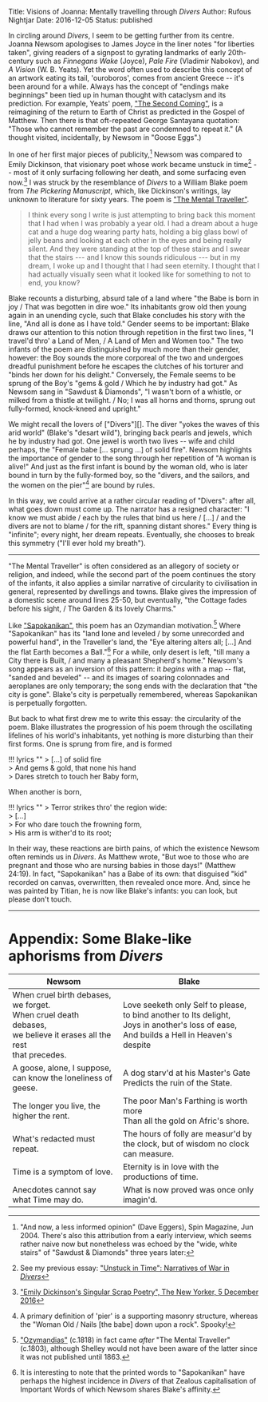 Title: Visions of Joanna: Mentally travelling through <i>Divers</i>
Author: Rufous Nightjar
Date: 2016-12-05
Status: published

In circling around *Divers*, I seem to be getting further from its centre. Joanna Newsom apologises to James Joyce in the liner notes "for liberties taken", giving readers of a signpost to gyrating landmarks of early 20th-century such as *Finnegans Wake* (Joyce), *Pale Fire* (Vladimir Nabokov), and *A Vision* (W. B. Yeats). Yet the word often used to describe this concept of an artwork eating its tail, 'ouroboros', comes from ancient Greece -- it's been around for a while. Always has the concept of "endings make beginnings" been tied up in human thought with cataclysm and its prediction. For example, Yeats' poem, ["The Second Coming"][], is a reimagining of the return to Earth of Christ as predicted in the Gospel of Matthew. Then there is that oft-repeated George Santayana quotation: "Those who cannot remember the past are condemned to repeat it." (A thought visited, incidentally, by Newsom in "Goose Eggs".)

In one of her first major pieces of publicity,[^spin]
Newsom was compared to Emily Dickinson, that visionary poet whose work became unstuck in time[^unstuck] -- most of it only surfacing following her death, and some surfacing even now.[^10]
I was struck by the resemblance of *Divers* to a William Blake poem from *The Pickering Manuscript*, which, like Dickinson's writings, lay unknown to literature for sixty years. The poem is ["The Mental Traveller"][].

[^spin]: "And now, a less informed opinion" (Dave Eggers), Spin Magazine, Jun 2004. There's also this attribution from a early interview, [^ebe] which seems rather naive now but nonetheless was echoed by the "wide, white stairs" of "Sawdust & Diamonds" three years later:
> I think every song I write is just attempting to bring back this moment that I had when I was probably a year old. I had a dream about a huge cat and a huge dog wearing party hats, holding a big glass bowl of jelly beans and looking at each other in the eyes and being really silent. And they were standing at the top of these stairs and I swear that the stairs --- and I know this sounds ridiculous --- but in my dream, I woke up and I thought that I had seen eternity. I thought that I had actually visually seen what it looked like for something to not to end, you know?

[^ebe]:["Outer Child", *East Bay Express*, March 2003](http://www.eastbayexpress.com/oakland/outer-child/Content?oid=1069605&showFullText=true)

[^unstuck]: See my previous essay: ["Unstuck in Time": Narratives of War in *Divers*]({filename}divers-war.md)

[^10]: ["Emily Dickinson's Singular Scrap Poetry", The New Yorker, 5 December 2016](http://www.newyorker.com/magazine/2016/12/05/emily-dickinsons-singular-scrap-poetry)

 Blake recounts a disturbing, absurd tale of a land where "the Babe is born in joy / That was begotten in dire woe." Its inhabitants grow old then young again in an unending cycle, such that Blake concludes his story with the line, "And all is done as I have told." Gender seems to be important: Blake draws our attention to this notion through repetition in the first two lines, "I travel'd thro' a Land of Men, / A Land of Men and Women too." The two infants of the poem are distinguished by much more than their gender, however: the Boy sounds the more corporeal of the two and undergoes dreadful punishment before he escapes the clutches of his torturer and "binds her down for his delight." Conversely, the Female seems to be sprung of the Boy's "gems & gold / Which he by industry had got." As Newsom sang in "Sawdust & Diamonds", "I wasn't born of a whistle, or milked from a thistle at twilight. / No; I was all horns and thorns, sprung out fully-formed, knock-kneed and upright."

We might recall the lovers of ["Divers"][]. The diver "yokes the waves of this arid world" (Blake's "desart wild"), bringing back pearls and jewels, which he by industry had got. One jewel is worth two lives -- wife and child perhaps, the "Female babe [... sprung ...] of solid fire". Newsom highlights the importance of gender to the song through her repetition of "A woman is alive!" And just as the first infant is bound by the woman old, who is later bound in turn by the fully-formed boy, so the "divers, and the sailors, and the women on the pier"[^1] are bound by rules.

In this way, we could arrive at a rather circular reading of "Divers": after all, what goes down must come up. The narrator has a resigned character: "I know we must abide / each by the rules that bind us here / [...] / and the divers are not to blame / for the rift, spanning distant shores." Every thing is "infinite"; every night, her dream repeats. Eventually, she chooses to break this symmetry ("I'll ever hold my breath").

[^1]: A primary definition of 'pier' is a supporting masonry structure, whereas the "Woman Old / Nails [the babe] down upon a rock". Spooky!

***

"The Mental Traveller" is often considered as an allegory of society or religion, and indeed, while the second part of the poem continues the story of the infants, it also applies a similar narrative of circularity to civilisation in general, represented by dwellings and towns. Blake gives the impression of a domestic scene around lines 25-50, but eventually, "the Cottage fades before his sight, / The Garden & its lovely Charms."

Like ["Sapokanikan"][], this poem has an Ozymandian motivation.[^2] Where "Sapokanikan" has its "land lone and leveled / by some unrecorded and powerful hand", in the Traveller's land, the "Eye altering alters all; [...] And the flat Earth becomes a Ball."[^4] For a while, only desert is left, "till many a City there is Built, / and many a pleasant Shepherd's home." Newsom's song appears as an inversion of this pattern: it *begins* with a map -- flat, "sanded and beveled" -- and its images of soaring colonnades and aeroplanes are only temporary; the song ends with the declaration that "the city is gone". Blake's city is perpetually remembered, whereas Sapokanikan is perpetually forgotten.

[^2]: ["Ozymandias"][] (c.1818) in fact came *after* "The Mental Traveller" (c.1803), although Shelley would not have been aware of the latter since it was not published until 1863.

[^4]: It is interesting to note that the printed words to "Sapokanikan" have perhaps the highest incidence in *Divers* of that Zealous capitalisation of Important Words of which Newsom shares Blake's affinity.

But back to what first drew me to write this essay: the circularity of the poem. Blake illustrates the progression of his poem through the oscillating lifelines of his world's inhabitants, yet nothing is more disturbing than their first forms. One is sprung from fire, and is formed

!!! lyrics ""
	> [...] of solid fire  
	> And gems & gold, that none his hand  
	> Dares stretch to touch her Baby form,

When another is born,

!!! lyrics ""
	> Terror strikes thro' the region wide:  
	> [...]  
	> For who dare touch the frowning form,  
	> His arm is wither'd to its root;

In their way, these reactions are birth pains, of which the existence Newsom often reminds us in *Divers*. As Matthew wrote, "But woe to those who are pregnant and those who are nursing babies in those days!" (Matthew 24:19). In fact, "Sapokanikan" has a Babe of its own: that disguised "kid" recorded on canvas, overwritten, then revealed once more. And, since he was painted by Titian, he is now like Blake's infants: you can look, but please don't touch.

***

# Appendix: Some Blake-like aphorisms from *Divers* #

<!------------------------------------------------------>
|	Newsom					|	Blake					|
|---------------------------|---------------------------|
|	When cruel birth debases, we forget.<br>When cruel death debases,<br>we believe it erases all the rest<br>that precedes.	|	Love seeketh only Self to please,<br>to bind another to Its delight,<br>Joys in another's loss of ease,<br>And builds a Hell in Heaven's despite |
|	A goose, alone, I suppose, can know the loneliness of geese.	|	A dog starv'd at his Master's Gate<br>Predicts the ruin of the State. |
|	The longer you live, the higher the rent.	|	The poor Man's Farthing is worth more<br>Than all the gold on Afric's shore. |
|	What's redacted must repeat.	|	The hours of folly are measur'd by the clock, but of wisdom no clock can measure. |
|	Time is a symptom of love.	|	Eternity is in love with the productions of time. |
|	Anecdotes cannot say what Time may do.	|	What is now proved was once only imagin'd. |
<!------------------------------------------------------>

<!--REFERENCES---------->

["Sawdust & Diamonds"]: {filename}../pages/Ys/sawdustanddiamonds.md
["Sapokanikan"]: {filename}../pages/Divers/sapokanikan.md
["Ozymandias"]: https://www.poetryfoundation.org/resources/learning/core-poems/detail/46565
["The Mental Traveller"]: http://www.blakearchive.org/exist/blake/archive/transcription.xq?objectid=bb126.1.ms.03
["The Second Coming"]: https://www.poetryfoundation.org/poems-and-poets/poems/detail/43290
